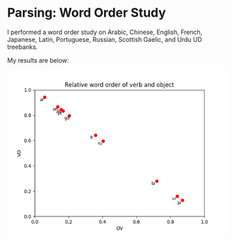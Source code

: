 # Parsing: Word Order Study

I performed a word order study on Arabic, Chinese, English, French, Japanese, Latin, Portuguese, Russian, Scottish Gaelic, and Urdu UD treebanks.

My results are below:

![A graph of OV vs. VO word order in 10 languages.](/04_Parsing/parsing.png)